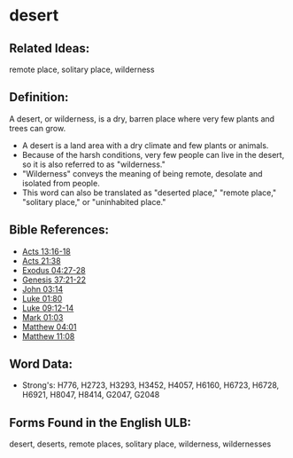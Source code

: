 # desert

## Related Ideas:

remote place, solitary place, wilderness

## Definition:

A desert, or wilderness, is a dry, barren place where very few plants and trees can grow.

* A desert is a land area with a dry climate and few plants or animals.
* Because of the harsh conditions, very few people can live in the desert, so it is also referred to as "wilderness."
* "Wilderness" conveys the meaning of being remote, desolate and isolated from people.
* This word can also be translated as "deserted place," "remote place," "solitary place," or "uninhabited place."

## Bible References:

* [Acts 13:16-18](rc://en/tn/help/act/13/16)
* [Acts 21:38](rc://en/tn/help/act/21/38)
* [Exodus 04:27-28](rc://en/tn/help/exo/04/27)
* [Genesis 37:21-22](rc://en/tn/help/gen/37/21)
* [John 03:14](rc://en/tn/help/jhn/03/14)
* [Luke 01:80](rc://en/tn/help/luk/01/80)
* [Luke 09:12-14](rc://en/tn/help/luk/09/12)
* [Mark 01:03](rc://en/tn/help/mrk/01/03)
* [Matthew 04:01](rc://en/tn/help/mat/04/01)
* [Matthew 11:08](rc://en/tn/help/mat/11/08)

## Word Data:

* Strong's: H776, H2723, H3293, H3452, H4057, H6160, H6723, H6728, H6921, H8047, H8414, G2047, G2048

## Forms Found in the English ULB:

desert, deserts, remote places, solitary place, wilderness, wildernesses
